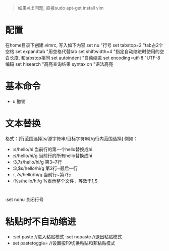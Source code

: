 > 如果vi出问题, 直接sudo apt-get install vim

# 配置
在home目录下创建.vimrc, 写入如下内容
set nu              "行号
set tabstop=2       "tab占2个空格
set expandtab       "用空格代替tab
set shiftwidth=4    "指定自动缩进时使用的空白长度, 和tabstop相同
set autoindent      "自动缩进
set encoding=utf-8  "UTF-8编码
set hlsearch        "高亮查询结果
syntax on           "语法高亮

# 基本命令
- u       撤销

# 文本替换
格式：[行范围选择]s/源字符串/目标字符串[/g行内范围选择]
例如：
- :s/hello/hi         当前行的第一个hello替换成hi
- :s/hello/hi/g       当前行的所有hello替换成hi
- :3,7s/hello/hi/g    第3~7行
- :3,$s/hello/hi/g    第3行~最后一行
- :.,7s/hello/hi/g    当前行~第7行
- :%s/hello/hi/g      %表示整个文件，等效于1,$

#
:set nonu  关闭行号

# 粘贴时不自动缩进
- :set paste            //进入粘贴模式
  :set nopaste          //退出粘贴模式
- set pastetoggle=<F9>  //设置按F9切换粘贴和非粘贴模式